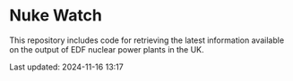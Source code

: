# Nuke Watch

This repository includes code for retrieving the latest information available on the output of EDF nuclear power plants in the UK.

Last updated: 2024-11-16 13:17